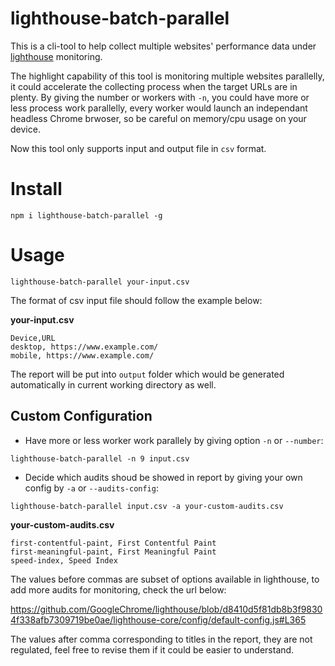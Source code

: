 # lighthouse-batch-parallel
This is a cli-tool to help collect multiple websites' performance data under [lighthouse](https://github.com/GoogleChrome/lighthouse) monitoring.

The highlight capability of this tool is monitoring multiple websites parallelly, it could accelerate the collecting process when the target URLs are in plenty. By giving the number or workers with `-n`, you could have more or less process work parallelly, every worker would launch an independant headless Chrome brwoser, so be careful on memory/cpu usage on your device.

Now this tool only supports input and output file in `csv` format.

# Install

`npm i lighthouse-batch-parallel -g` 

# Usage

`lighthouse-batch-parallel your-input.csv`

The format of csv input file should follow the example below:

**your-input.csv**

```
Device,URL
desktop, https://www.example.com/
mobile, https://www.example.com/
```

The report will be put into `output` folder which would be generated automatically in current working directory as well.

## Custom Configuration

* Have more or less worker work parallely by giving option `-n` or `--number`:
  
```
lighthouse-batch-parallel -n 9 input.csv
```

* Decide which audits shoud be showed in report by giving your own config by `-a` or `--audits-config`:

```
lighthouse-batch-parallel input.csv -a your-custom-audits.csv 
```

**your-custom-audits.csv**

```
first-contentful-paint, First Contentful Paint
first-meaningful-paint, First Meaningful Paint
speed-index, Speed Index
```

The values before commas are subset of options available in lighthouse, to add more audits for monitoring, check the url below:

https://github.com/GoogleChrome/lighthouse/blob/d8410d5f81db8b3f98304f338afb7309719be0ae/lighthouse-core/config/default-config.js#L365

The values after comma corresponding to titles in the report, they are not regulated, feel free to revise them if it could be easier to understand.
